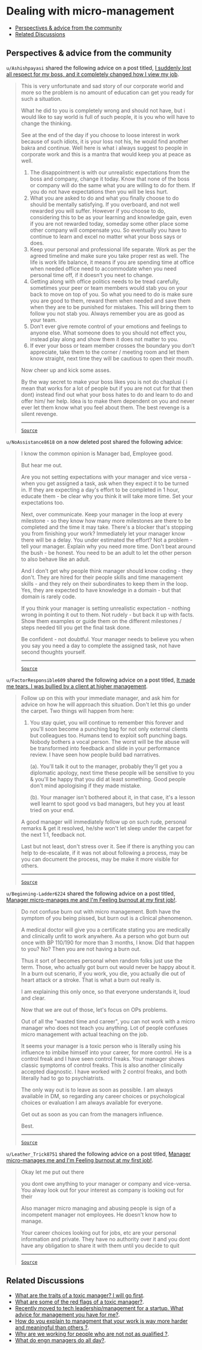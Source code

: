 <!-- omit from toc -->
# Dealing with micro-management

- [Perspectives \& advice from the community](#perspectives--advice-from-the-community)
- [Related Discussions](#related-discussions)

## Perspectives & advice from the community

`u/Ashishpayasi` shared the following advice on a post titled, [I suddenly lost all respect for my boss, and it completely changed how I view my job](https://www.reddit.com/r/developersIndia/comments/1fc54gi/i_suddenly_lost_all_respect_for_my_boss_and_it/).

<blockquote>

This is very unfortunate and sad story of our corporate world and more so the problem is no amount of education can get you ready for such a situation.

What he did to you is completely wrong and should not have, but i would like to say world is full of such people, it is you who will have to change the thinking.

See at the end of the day if you choose to loose interest in work because of such idiots, it is your loss not his, he would find another bakra and continue. Well here is what i always suggest to people in corporate work and this is a mantra that would keep you at peace as well.

1. The disappointment is with our unrealistic expectations from the boss and company, change it today. Know that none of the boss or company will do the same what you are willing to do for them. If you do not have expectations then you will be less hurt.
2. What you are asked to do and what you finally choose to do should be mentally satisfying. If you overboard, and not well rewarded you will suffer. However if you choose to do, considering this to be as your learning and knowledge gain, even if you are not rewarded today, someday some other place some other company will compensate you. So eventually you have to continue to learn and excel no matter what your boss says or does.
3. Keep your personal and professional life separate. Work as per the agreed timeline and make sure you take proper rest as well. The life is work life balance, it means if you are spending time at office when needed office need to accommodate when you need personal time off, if it doesn’t you neet to change.
4. Getting along with office politics needs to be tread carefully, sometimes your peer or team members would stab you on your back to move on top of you. So what you need to do is make sure you are good to them, reward them when needed and save them when they are to be punished for mistakes. This will bring them to follow you not stab you. Always remember you are as good as your team.
5. Don’t ever give remote control of your emotions and feelings to anyone else. What someone does to you should not effect you, instead play along and show them it does not matter to you.
6. If ever your boss or team member crosses the boundary you don’t appreciate, take them to the corner / meeting room and let them know straight, next time they will be cautious to open their mouth.

Now cheer up and kick some asses.

By the way secret to make your boss likes you is not do chaplusi ( i mean that works for a lot of people but if you are not cut for that then dont) instead find out what your boss hates to do and learn to do and offer him/ her help. Idea is to make them dependent on you and never ever let them know what you feel about them. The best revenge is a silent revenge.

---

[`Source`](https://www.reddit.com/r/developersIndia/comments/1fc54gi/comment/lm6g61v/?utm_source=share&utm_medium=web3x&utm_name=web3xcss&utm_term=1&utm_content=share_button)

</blockquote>

`u/NoAssistance8618` on a now deleted post shared the following advice:

<blockquote>

I know the common opinion is Manager bad, Employee good.

But hear me out.

Are you not setting expectations with your manager and vice versa - when you get assigned a task, ask when they expect it to be turned in. If they are expecting a day's effort to be completed in 1 hour, educate them - be clear why you think it will take more time. Set your expectations too.

Next, over communicate. Keep your manager in the loop at every milestone - so they know how many more milestones are there to be completed and the time it may take. There's a blocker that's stopping you from finishing your work? Immediately let your manager know there will be a delay. You under estimated the effort? Not a problem - tell your manager. Explain why you need more time. Don't beat around the bush - be honest. You need to be an adult to let the other person to also behave like an adult.

And I don't get why people think manager should know coding - they don't. They are hired for their people skills and time management skills - and they rely on their subordinates to keep them in the loop. Yes, they are expected to have knowledge in a domain - but that domain is rarely code.

If you think your manager is setting unrealistic expectation - nothing wrong in pointing it out to them. Not rudely - but back it up with facts. Show them examples or guide them on the different milestones / steps needed till you get the final task done.

Be confident - not doubtful. Your manager needs to believe you when you say you need a day to complete the assigned task, not have second thoughts yourself.

---

[`Source`](https://www.reddit.com/r/developersIndia/comments/1dgiv3a/comment/l8qk6xl/?utm_source=share&utm_medium=web3x&utm_name=web3xcss&utm_term=1&utm_content=share_button)

</blockquote>

`u/FactorResponsible609` shared the following advice on a post titled, [It made me tears. I was bullied by a client at higher management](https://www.reddit.com/r/developersIndia/comments/1bksuhc/it_made_me_tears_i_was_bullied_by_a_client_at/).

<blockquote>

Follow up on this with your immediate manager, and ask him for advice on how he will approach this situation. Don't let this go under the carpet. Two things will happen from here:

1. You stay quiet, you will continue to remember this forever and you'll soon become a punching bag for not only external clients but colleagues too. Humans tend to exploit soft punching bags. Nobody bothers a vocal person. The worst will be the abuse will be transformed into feedback and slide in your performance review. I have seen how people build bad narratives.

    (a). You'll talk it out to the manager, probably they'll get you a diplomatic apology, next time these people will be sensitive to you & you'll be happy that you did at least something. Good people don't mind apologising if they made mistake.

    (b). Your manager isn't bothered about it, in that case, it's a lesson well learnt to spot good vs bad managers, but hey you at least tried on your end.

A good manager will immediately follow up on such rude, personal remarks & get it resolved, he/she won't let sleep under the carpet for the next 1:1, feedback not.

Last but not least, don't stress over it. See if there is anything you can help to de-escalate, if it was not about following a process, may be you can document the process, may be make it more visible for others.

---

[`Source`](https://www.reddit.com/r/developersIndia/comments/1bksuhc/comment/kw0g1ke/?utm_source=share&utm_medium=web3x&utm_name=web3xcss&utm_term=1&utm_content=share_button)

</blockquote>

`u/Beginning-Ladder6224` shared the following advice on a post titled, [Manager micro-manages me and I'm Feeling burnout at my first job!](https://www.reddit.com/r/developersIndia/comments/1bvgmbt/manager_micromanages_me_and_im_feeling_burnout_at/).

<blockquote>

Do not confuse burn out with micro management. Both have the symptom of you being pissed, but burn out is a clinical phenomenon.

A medical doctor will give you a certificate stating you are medically and clinically unfit to work anywhere. As a person who got burn out once with BP 110/190 for more than 3 months, I know. Did that happen to you? No? Then you are not having a burn out.

Thus it sort of becomes personal when random folks just use the term. Those, who actually got burn out would never be happy about it. In a burn out scenario, if you work, you die, you actually die out of heart attack or a stroke. That is what a burn out really is.

I am explaining this only once, so that everyone understands it, loud and clear.

Now that we are out of those, let's focus on OPs problems.

Out of all the "wasted time and career", you can not work with a micro manager who does not teach you anything. Lot of people confuses micro management with actual teaching on the job.

It seems your manager is a toxic person who is literally using his influence to imbibe himself into your career, for more control. He is a control freak and I have seen control freaks. Your manager shows classic symptoms of control freaks. This is also another clinically accepted diagnostic. I have worked with 2 control freaks, and both literally had to go to psychiatrists.

The only way out is to leave as soon as possible. I am always available in DM, so regarding any career choices or psychological choices or evaluation I am always available for everyone.

Get out as soon as you can from the managers influence.

Best.

---

[`Source`](https://www.reddit.com/r/developersIndia/comments/1bvgmbt/comment/kxzbf8v/?utm_source=share&utm_medium=web3x&utm_name=web3xcss&utm_term=1&utm_content=share_button)

</blockquote>

`u/Leather_Trick8751` shared the following advice on a post titled, [Manager micro-manages me and I'm Feeling burnout at my first job!](https://www.reddit.com/r/developersIndia/comments/1bvgmbt/manager_micromanages_me_and_im_feeling_burnout_at/).

<blockquote>

Okay let me put out there

you dont owe anything to your manager or company and vice-versa. You alway look out for your interest as company is looking out for their

Also manager micro managing and abusing people is sign of a incompetent manager not employees. He doesn't know how to manage.

Your career choices looking out for jobs, etc are your personal information and private. They have no authority over it and you dont have any obligation to share it with them until you decide to quit

---

[`Source`](https://www.reddit.com/r/developersIndia/comments/1bvgmbt/comment/kxzfqp5/?utm_source=share&utm_medium=web3x&utm_name=web3xcss&utm_term=1&utm_content=share_button)

</blockquote>

## Related Discussions

- [What are the traits of a toxic manager? I will go first](https://www.reddit.com/r/developersIndia/comments/1ci64dp/what_are_the_traits_of_a_toxic_manager_i_will_go/).
- [What are some of the red flags of a toxic manager?](https://www.reddit.com/r/developersIndia/comments/17saqxz/what_are_some_of_the_red_flags_of_a_toxic_manager/).
- [Recently moved to tech leadership/management for a startup. What advice for management you have for me?](https://www.reddit.com/r/developersIndia/comments/1ev7avn/recently_moved_to_tech_leadershipmanagement_for_a/).
- [How do you explain to managment that your work is way more harder and meaningful than others ?](https://www.reddit.com/r/developersIndia/comments/1ah5mlh/how_do_you_explain_to_managment_that_your_work_is/).
- [Why are we working for people who are not not as qualified ?](https://www.reddit.com/r/developersIndia/comments/1bzm1al/why_are_we_working_for_people_who_are_not_not_as/.).
- [What do engn managers do all day?](https://www.reddit.com/r/developersIndia/comments/18y4m6f/what_do_engn_managers_do_all_day/).

